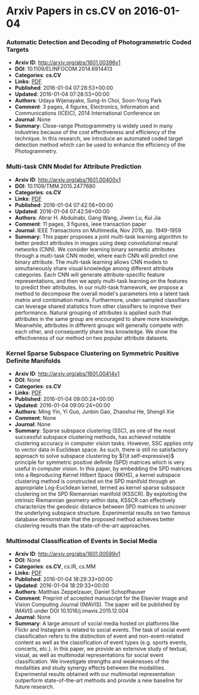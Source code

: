 # Arxiv Papers in cs.CV on 2016-01-04
### Automatic Detection and Decoding of Photogrammetric Coded Targets
- **Arxiv ID**: http://arxiv.org/abs/1601.00396v1
- **DOI**: 10.1109/ELINFOCOM.2014.6914413
- **Categories**: **cs.CV**
- **Links**: [PDF](http://arxiv.org/pdf/1601.00396v1)
- **Published**: 2016-01-04 07:28:53+00:00
- **Updated**: 2016-01-04 07:28:53+00:00
- **Authors**: Udaya Wijenayake, Sung-In Choi, Soon-Yong Park
- **Comment**: 3 pages, 4 figures, Electronics, Information and Communications
  (ICEIC), 2014 International Conference on
- **Journal**: None
- **Summary**: Close-range Photogrammetry is widely used in many industries because of the cost effectiveness and efficiency of the technique. In this research, we introduce an automated coded target detection method which can be used to enhance the efficiency of the Photogrammetry.



### Multi-task CNN Model for Attribute Prediction
- **Arxiv ID**: http://arxiv.org/abs/1601.00400v1
- **DOI**: 10.1109/TMM.2015.2477680
- **Categories**: **cs.CV**
- **Links**: [PDF](http://arxiv.org/pdf/1601.00400v1)
- **Published**: 2016-01-04 07:42:56+00:00
- **Updated**: 2016-01-04 07:42:56+00:00
- **Authors**: Abrar H. Abdulnabi, Gang Wang, Jiwen Lu, Kui Jia
- **Comment**: 11 pages, 3 figures, ieee transaction paper
- **Journal**: IEEE Transactions on Multimedia, Nov 2015, pp. 1949-1959
- **Summary**: This paper proposes a joint multi-task learning algorithm to better predict attributes in images using deep convolutional neural networks (CNN). We consider learning binary semantic attributes through a multi-task CNN model, where each CNN will predict one binary attribute. The multi-task learning allows CNN models to simultaneously share visual knowledge among different attribute categories. Each CNN will generate attribute-specific feature representations, and then we apply multi-task learning on the features to predict their attributes. In our multi-task framework, we propose a method to decompose the overall model's parameters into a latent task matrix and combination matrix. Furthermore, under-sampled classifiers can leverage shared statistics from other classifiers to improve their performance. Natural grouping of attributes is applied such that attributes in the same group are encouraged to share more knowledge. Meanwhile, attributes in different groups will generally compete with each other, and consequently share less knowledge. We show the effectiveness of our method on two popular attribute datasets.



### Kernel Sparse Subspace Clustering on Symmetric Positive Definite Manifolds
- **Arxiv ID**: http://arxiv.org/abs/1601.00414v1
- **DOI**: None
- **Categories**: **cs.CV**
- **Links**: [PDF](http://arxiv.org/pdf/1601.00414v1)
- **Published**: 2016-01-04 09:00:24+00:00
- **Updated**: 2016-01-04 09:00:24+00:00
- **Authors**: Ming Yin, Yi Guo, Junbin Gao, Zhaoshui He, Shengli Xie
- **Comment**: None
- **Journal**: None
- **Summary**: Sparse subspace clustering (SSC), as one of the most successful subspace clustering methods, has achieved notable clustering accuracy in computer vision tasks. However, SSC applies only to vector data in Euclidean space. As such, there is still no satisfactory approach to solve subspace clustering by ${\it self-expressive}$ principle for symmetric positive definite (SPD) matrices which is very useful in computer vision. In this paper, by embedding the SPD matrices into a Reproducing Kernel Hilbert Space (RKHS), a kernel subspace clustering method is constructed on the SPD manifold through an appropriate Log-Euclidean kernel, termed as kernel sparse subspace clustering on the SPD Riemannian manifold (KSSCR). By exploiting the intrinsic Riemannian geometry within data, KSSCR can effectively characterize the geodesic distance between SPD matrices to uncover the underlying subspace structure. Experimental results on two famous database demonstrate that the proposed method achieves better clustering results than the state-of-the-art approaches.



### Multimodal Classification of Events in Social Media
- **Arxiv ID**: http://arxiv.org/abs/1601.00599v1
- **DOI**: None
- **Categories**: **cs.CV**, cs.IR, cs.MM
- **Links**: [PDF](http://arxiv.org/pdf/1601.00599v1)
- **Published**: 2016-01-04 18:29:33+00:00
- **Updated**: 2016-01-04 18:29:33+00:00
- **Authors**: Matthias Zeppelzauer, Daniel Schopfhauser
- **Comment**: Preprint of accepted manuscript for the Elsevier Image and Vision
  Computing Journal (IMAVIS). The paper will be published by IMAVIS under DOI
  10.1016/j.imavis.2015.12.004
- **Journal**: None
- **Summary**: A large amount of social media hosted on platforms like Flickr and Instagram is related to social events. The task of social event classification refers to the distinction of event and non-event-related content as well as the classification of event types (e.g. sports events, concerts, etc.). In this paper, we provide an extensive study of textual, visual, as well as multimodal representations for social event classification. We investigate strengths and weaknesses of the modalities and study synergy effects between the modalities. Experimental results obtained with our multimodal representation outperform state-of-the-art methods and provide a new baseline for future research.



